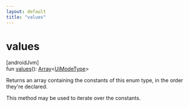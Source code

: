 ```yaml
---
layout: default
title: "values"
---
```


# values

[androidJvm]\
fun [values](values.md)(): [Array](https://kotlinlang.org/api/core/kotlin-stdlib/kotlin/-array/index.html)&lt;[UiModeType](index.md)&gt;

Returns an array containing the constants of this enum type, in the order they're declared.

This method may be used to iterate over the constants.